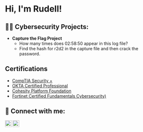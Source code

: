 <h1>Hi, I'm Rudell! </h1>

<h2>👨‍💻 Cybersecurity Projects:</h2>

- <b>Capture the Flag Project</b>
  - How many times does 02:58:50 appear in this log file?
  - Find the hash for r2d2 in the capture file and then crack the password.


<h2>Certifications</h2>

- [CompTIA Security +](https://www.credly.com/earner/earned/badge/b920aa90-b994-4163-86a7-367a024a24fd)
- [OKTA Certified Professional](https://www.credly.com/earner/earned/badge/e14bc067-5882-4e86-8107-cacf00452b83)
- [Cohesity Platform Foundation](https://www.credly.com/earner/earned/badge/355d5434-beeb-4781-8507-9e2323832417)
- [Fortinet Certified Fundamentals Cybersecurity)](https://www.credly.com/earner/earned/badge/1b483647-aa69-42f6-97e6-080ca51a47d7)


<h2> 🤳 Connect with me:</h2>

[<img align="left" alt="JoshMadakor | YouTube" width="22px" src="https://cdn.jsdelivr.net/npm/simple-icons@v3/icons/youtube.svg" />][Hostinger]
[<img align="left" alt="JoshMadakor | LinkedIn" width="22px" src="https://cdn.jsdelivr.net/npm/simple-icons@v3/icons/linkedin.svg" />][linkedin]


[Hostinger]: https://rudelldaniel.com/
[linkedin]: https://www.linkedin.com/in/rudell-daniel-463bb0262/

<!--
**joshmadakor1/joshmadakor1** is a ✨ _special_ ✨ repository because its `README.md` (this file) appears on your GitHub profile.

Here are some ideas to get you started:

- 🔭 I’m currently working on ...
- 🌱 I’m currently learning ...
- 👯 I’m looking to collaborate on ...
- 🤔 I’m looking for help with ...
- 💬 Ask me about ...
- 📫 How to reach me: ...
- 😄 Pronouns: ...
- ⚡ Fun fact: ...
-->
